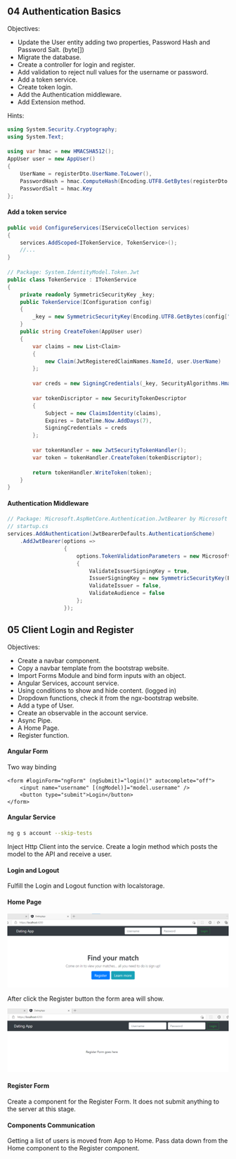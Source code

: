 ## 04 Authentication Basics

Objectives:

- Update the User entity adding two properties, Password Hash and Password Salt. (byte[])
- Migrate the database.
- Create a controller for login and register.
- Add validation to reject null values for the username or password.
- Add a token service.
- Create token login.
- Add the Authentication middleware.
- Add Extension method.

Hints:

```csharp
using System.Security.Cryptography;
using System.Text;

using var hmac = new HMACSHA512();
AppUser user = new AppUser()
{
    UserName = registerDto.UserName.ToLower(),
    PasswordHash = hmac.ComputeHash(Encoding.UTF8.GetBytes(registerDto.Password)),
    PasswordSalt = hmac.Key
};
```

#### Add a token service

```csharp
public void ConfigureServices(IServiceCollection services)
{
    services.AddScoped<ITokenService, TokenService>();
    //...
}

// Package: System.IdentityModel.Token.Jwt
public class TokenService : ITokenService
{
    private readonly SymmetricSecurityKey _key;
    public TokenService(IConfiguration config)
    {
        _key = new SymmetricSecurityKey(Encoding.UTF8.GetBytes(config["TokenKey"]));
    }
    public string CreateToken(AppUser user)
    {
        var claims = new List<Claim>
        {
            new Claim(JwtRegisteredClaimNames.NameId, user.UserName)
        };

        var creds = new SigningCredentials(_key, SecurityAlgorithms.HmacSha512Signature);

        var tokenDiscriptor = new SecurityTokenDescriptor
        {
            Subject = new ClaimsIdentity(claims),
            Expires = DateTime.Now.AddDays(7),
            SigningCredentials = creds
        };

        var tokenHandler = new JwtSecurityTokenHandler();
        var token = tokenHandler.CreateToken(tokenDiscriptor);

        return tokenHandler.WriteToken(token);
    }
}
```

#### Authentication Middleware

```csharp
// Package: Microsoft.AspNetCore.Authentication.JwtBearer by Microsoft
// startup.cs
services.AddAuthentication(JwtBearerDefaults.AuthenticationScheme)
    .AddJwtBearer(options =>
                  {
                      options.TokenValidationParameters = new Microsoft.IdentityModel.Tokens.TokenValidationParameters
                      {
                          ValidateIssuerSigningKey = true,
                          IssuerSigningKey = new SymmetricSecurityKey(Encoding.UTF8.GetBytes(_config["TokenKey"])),
                          ValidateIssuer = false,
                          ValidateAudience = false
                      };
                  });
```

## 05 Client Login and Register

Objectives:

- Create a navbar component.
- Copy a navbar template from the bootstrap website.
- Import Forms Module and bind form inputs with an object.
- Angular Services, account service.
- Using conditions to show and hide content. (logged in)
- Dropdown functions, check it from the ngx-bootstrap website.
- Add a type of User.
- Create an observable in the account service.
- Async Pipe.
- A Home Page.
- Register function.

#### Angular Form

Two way binding

```
<form #loginForm="ngForm" (ngSubmit)="login()" autocomplete="off">
    <input name="username" [(ngModel)]="model.username" />
    <button type="submit">Login</button>
</form>
```

#### Angular Service

```bash
ng g s account --skip-tests
```

Inject Http Client into the service. Create a login method which posts the model to the API and receive a user.

#### Login and Logout

Fulfill the Login and Logout function with localstorage.

#### Home Page

![image-20210918190454139](image-20210918190454139.png)

After click the Register button the form area will show.

![image-20210918190532580](image-20210918190532580.png)

#### Register Form

Create a component for the Register Form. It does not submit anything to the server at this stage.

#### Components Communication

Getting a list of users is moved from App to Home. Pass data down from the Home component to the Register component.
